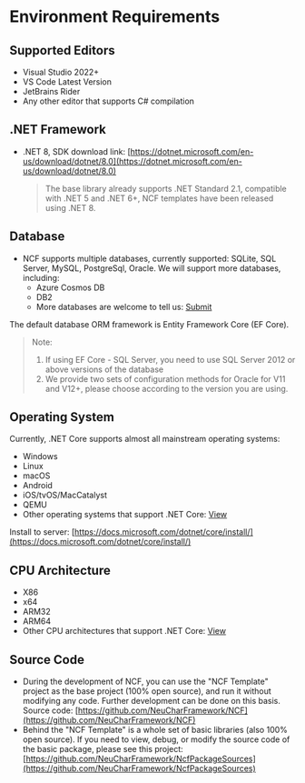 # Environment Requirements

## Supported Editors

- Visual Studio 2022+
- VS Code Latest Version
- JetBrains Rider
- Any other editor that supports C# compilation

## .NET Framework

- .NET 8, SDK download link: [https://dotnet.microsoft.com/en-us/download/dotnet/8.0](https://dotnet.microsoft.com/en-us/download/dotnet/8.0)
  > The base library already supports .NET Standard 2.1, compatible with .NET 5 and .NET 6+, NCF templates have been released using .NET 8.

## Database

- NCF supports multiple databases, currently supported: SQLite, SQL Server, MySQL, PostgreSql, Oracle. We will support more databases, including:
  - Azure Cosmos DB
  - DB2
  - More databases are welcome to tell us: [Submit](https://github.com/NeuCharFramework/NCF/issues)

The default database ORM framework is Entity Framework Core (EF Core).

> Note:<br>
>
> 1. If using EF Core - SQL Server, you need to use SQL Server 2012 or above versions of the database<br>
> 2. We provide two sets of configuration methods for Oracle for V11 and V12+, please choose according to the version you are using.

## Operating System

Currently, .NET Core supports almost all mainstream operating systems:

- Windows
- Linux
- macOS
- Android
- iOS/tvOS/MacCatalyst
- QEMU
- Other operating systems that support .NET Core: [View](https://github.com/dotnet/core/blob/main/release-notes/8.0/supported-os.md)

Install to server: [https://docs.microsoft.com/dotnet/core/install/](https://docs.microsoft.com/dotnet/core/install/)

## CPU Architecture

- X86
- x64
- ARM32
- ARM64
- Other CPU architectures that support .NET Core: [View](https://github.com/dotnet/core/blob/main/release-notes/8.0/supported-os.md)

## Source Code

- During the development of NCF, you can use the "NCF Template" project as the base project (100% open source), and run it without modifying any code. Further development can be done on this basis. Source code: [https://github.com/NeuCharFramework/NCF](https://github.com/NeuCharFramework/NCF)
- Behind the "NCF Template" is a whole set of basic libraries (also 100% open source). If you need to view, debug, or modify the source code of the basic package, please see this project: [https://github.com/NeuCharFramework/NcfPackageSources](https://github.com/NeuCharFramework/NcfPackageSources)
